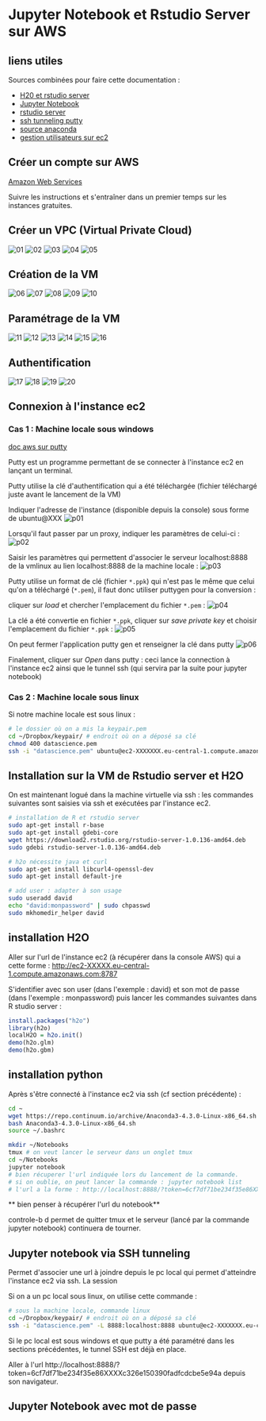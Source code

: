 # Jupyter Notebook et Rstudio Server sur AWS

## liens utiles

Sources combinées pour faire cette documentation :

- [H20 et rstudio server](http://amunategui.github.io/h2o-on-aws/)
- [Jupyter Notebook](http://chrisalbon.com/jupyter/run_project_jupyter_on_amazon_ec2.html)
- [rstudio server](https://www.rstudio.com/products/rstudio/download-server/)
- [ssh tunneling putty](https://www.digitalocean.com/community/tutorials/how-to-set-up-jupyter-notebook-for-python-3)
- [source anaconda](https://www.continuum.io/downloads#linux)
- [gestion utilisateurs sur ec2](http://docs.aws.amazon.com/AWSEC2/latest/UserGuide/managing-users.html)

## Créer un compte sur AWS

[Amazon Web Services](https://aws.amazon.com/fr/)

Suivre les instructions et s'entraîner dans un premier temps sur les instances gratuites.

## Créer un VPC (Virtual Private Cloud)

![01](images/01-console.png "console")
![02](images/02-start-vpc.png)
![03](images/03-vpc-select.png)
![04](images/04-vpc-config.png)
![05](images/05-vpc-config.png)

## Création de la VM

![06](images/06-console.png)
![07](images/07-launch-instance.png)
![08](images/08-OS.png)
![09](images/09-instance-type.png)
![10](images/10-instance-detail.png)

## Paramétrage de la VM

![11](images/11-vpc-ip.png)
![12](images/12-add-storage.png)
![13](images/13-storage-size-review-launch.png)
![14](images/14-edit-security-group.png)
![15](images/15-tcp-rules.png)
![16](images/16-review-launch.png)

## Authentification

![17](images/17-launch.png)
![18](images/18-download-keypair.png)
![19](images/19-launch-status.png)
![20](images/20-public-dns-ip.png)



## Connexion à l'instance ec2


### Cas 1 : Machine locale sous windows

[doc aws sur putty](http://docs.aws.amazon.com/fr_fr/AWSEC2/latest/UserGuide/putty.html)

Putty est un programme permettant de se connecter à l'instance ec2 en lançant un terminal.

Putty utilise la clé d'authentification qui a été téléchargée (fichier téléchargé juste avant le lancement de la VM)

Indiquer l'adresse de l'instance (disponible depuis la console) sous forme de ubuntu@XXX
![p01](images/putty_manuel/01-session.png)

Lorsqu'il faut passer par un proxy, indiquer les paramètres de celui-ci :
![p02](images/putty_manuel/02-proxy.png)

Saisir les paramètres qui permettent d'associer le serveur localhost:8888 de la vmlinux au lien localhost:8888 de la machine locale :
![p03](images/putty_manuel/03-ssh-tunnel.png)

Putty utilise un format de clé (fichier ```*.ppk```) qui n'est pas le même que celui qu'on a téléchargé (```*.pem```), il faut donc utiliser puttygen pour la conversion :

cliquer sur *load* et chercher l'emplacement du fichier ```*.pem``` :
![p04](images/putty_manuel/04-puttygen.png)

La clé a été convertie en fichier ```*.ppk```, cliquer sur *save private key* et choisir l'emplacement du fichier ```*.ppk``` :
![p05](images/putty_manuel/05-key-conversion.png)

On peut fermer l'application putty gen et renseigner la clé dans putty
![p06](images/putty_manuel/06-cle-session.png)

Finalement, cliquer sur *Open* dans putty : ceci lance la connection à l'instance ec2 ainsi que le tunnel ssh (qui servira par la suite pour jupyter notebook)

### Cas 2 : Machine locale sous linux
Si notre machine locale est sous linux :

```bash
# le dossier où on a mis la keypair.pem
cd ~/Dropbox/keypair/ # endroit où on a déposé sa clé
chmod 400 datascience.pem
ssh -i "datascience.pem" ubuntu@ec2-XXXXXXX.eu-central-1.compute.amazonaws.com
```

## Installation sur la VM de Rstudio server et H2O

On est maintenant logué dans la machine virtuelle via ssh : les commandes suivantes sont saisies via ssh et exécutées par l'instance ec2.

```bash
# installation de R et rstudio server
sudo apt-get install r-base
sudo apt-get install gdebi-core
wget https://download2.rstudio.org/rstudio-server-1.0.136-amd64.deb
sudo gdebi rstudio-server-1.0.136-amd64.deb

# h2o nécessite java et curl
sudo apt-get install libcurl4-openssl-dev
sudo apt-get install default-jre

# add user : adapter à son usage
sudo useradd david
echo "david:monpassword" | sudo chpasswd
sudo mkhomedir_helper david
```
## installation H2O

Aller sur l'url de l'instance ec2 (à récupérer dans la console AWS) qui a cette forme : http://ec2-XXXXX.eu-central-1.compute.amazonaws.com:8787

S'identifier avec son user (dans l'exemple : david) et son mot de passe (dans l'exemple : monpassword) puis lancer les commandes suivantes dans R studio server :

```R
install.packages("h2o")
library(h2o)
localH2O = h2o.init()
demo(h2o.glm)
demo(h2o.gbm)
```


## installation python

Après s'être connecté à l'instance ec2 via ssh (cf section précédente) :

```bash
cd ~
wget https://repo.continuum.io/archive/Anaconda3-4.3.0-Linux-x86_64.sh
bash Anaconda3-4.3.0-Linux-x86_64.sh
source ~/.bashrc

mkdir ~/Notebooks
tmux # on veut lancer le serveur dans un onglet tmux
cd ~/Notebooks
jupyter notebook
# bien récuperer l'url indiquée lors du lancement de la commande.
# si on oublie, on peut lancer la commande : jupyter notebook list
# l'url a la forme : http://localhost:8888/?token=6cf7df71be234f35e86XXXXc326e150390fadfcdcbe5e94a
```

** bien penser à récupérer l'url du notebook**

controle-b d permet de quitter tmux et le serveur (lancé par la commande jupyter notebook) continuera de tourner.

## Jupyter notebook via SSH tunneling

Permet d'associer une url à joindre depuis le pc local qui permet d'atteindre l'instance ec2 via ssh.
La session

Si on a un pc local sous linux, on utilise cette commande :

```bash
# sous la machine locale, commande linux
cd ~/Dropbox/keypair/ # endroit où on a déposé sa clé
ssh -i "datascience.pem" -L 8888:localhost:8888 ubuntu@ec2-XXXXXXX.eu-central-1.compute.amazonaws.com
```
Si le pc local est sous windows et que putty a été paramétré dans les sections précédentes, le tunnel SSH est déjà en place.

Aller à l'url http://localhost:8888/?token=6cf7df71be234f35e86XXXXc326e150390fadfcdcbe5e94a depuis son navigateur.

## Jupyter Notebook avec mot de passe
